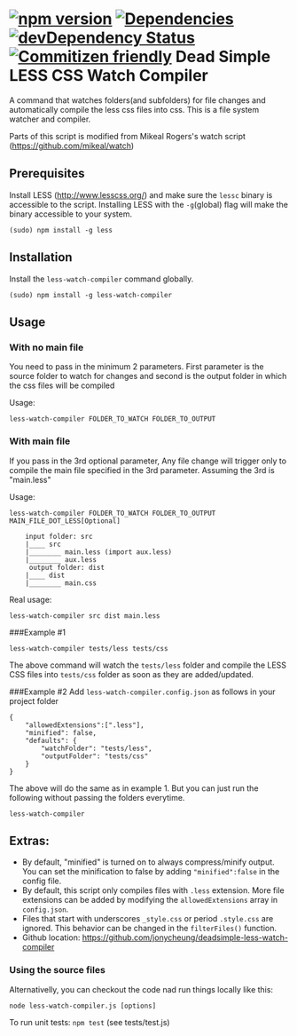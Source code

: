 [![npm version](https://badge.fury.io/js/less-watch-compiler.svg)](https://badge.fury.io/js/less-watch-compiler) [![Dependencies](https://david-dm.org/jonycheung/deadsimple-less-watch-compiler.svg)](https://david-dm.org/jonycheung/less-watch-compiler) [![devDependency Status](https://david-dm.org/jonycheung/deadsimple-less-watch-compiler/dev-status.svg)](https://david-dm.org/jonycheung/less-watch-compiler#info=devDependencies) [![Commitizen friendly](https://img.shields.io/badge/commitizen-friendly-brightgreen.svg)](http://commitizen.github.io/cz-cli/)
Dead Simple LESS CSS Watch Compiler
===================

A command that watches folders(and subfolders) for file changes and automatically compile the less css files into css. This is a file system watcher and compiler.

Parts of this script is modified from Mikeal Rogers's watch script (https://github.com/mikeal/watch)

## Prerequisites
Install LESS (http://www.lesscss.org/) and make sure the `lessc` binary is accessible to the script. Installing LESS with the `-g`(global) flag will make the binary accessible to your system.

```
(sudo) npm install -g less
```

## Installation
Install the `less-watch-compiler` command globally.

```
(sudo) npm install -g less-watch-compiler
```

## Usage
### With no main file 
You need to pass in the minimum 2 parameters. First parameter is the source folder to watch for changes and second is the output folder in which the css files will be compiled

Usage:
```
less-watch-compiler FOLDER_TO_WATCH FOLDER_TO_OUTPUT
```
### With main file
If you pass in the 3rd optional parameter, Any file change will trigger only to compile the main file specified in the 3rd parameter.
Assuming the 3rd is "main.less" 

Usage:
```
less-watch-compiler FOLDER_TO_WATCH FOLDER_TO_OUTPUT MAIN_FILE_DOT_LESS[Optional]
```

		
		input folder: src
		|____ src
		|________ main.less (import aux.less)
		|________ aux.less
		 output folder: dist
		|____ dist
		|________ main.css
        

Real usage:
```
less-watch-compiler src dist main.less
```
###Example #1
```
less-watch-compiler tests/less tests/css
```
The above command will watch the `tests/less` folder and compile the LESS CSS files into `tests/css` folder as soon as they are added/updated.

###Example #2
Add `less-watch-compiler.config.json` as follows in your project folder

```
{
    "allowedExtensions":[".less"],
    "minified": false,
    "defaults": {
        "watchFolder": "tests/less",
        "outputFolder": "tests/css"
    }
}
```

The above will do the same as in example 1. But you can just run the following without passing the folders everytime.

```
less-watch-compiler
```

## Extras:
* By default, "minified" is turned on to always compress/minify output. You can set the minification to false by adding `"minified":false` in the config file.
* By default, this script only compiles files with `.less` extension. More file extensions can be added by modifying the `allowedExtensions` array in `config.json`.
* Files that start with underscores `_style.css` or period `.style.css` are ignored. This behavior can be changed in the `filterFiles()` function.
* Github location: https://github.com/jonycheung/deadsimple-less-watch-compiler

### Using the source files
Alternativelly, you can checkout the code nad run things locally like this:

```
node less-watch-compiler.js [options]
```

To run unit tests: `npm test` (see tests/test.js)
